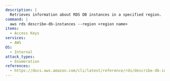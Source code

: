 ```yaml
---
description: |
  Retrieves information about RDS DB instances in a specified region.
command: |
  aws rds describe-db-instances --region <region name>
items:
  - Access Keys
services:
  - AWS
OS:
  - Internal
attack_types:
  - Enumeration
references:
  - https://docs.aws.amazon.com/cli/latest/reference/rds/describe-db-instances.html
---
```

